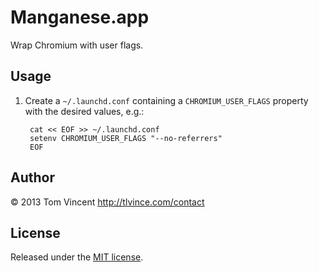 # Manganese.app

Wrap Chromium with user flags.

## Usage

1. Create a `~/.launchd.conf` containing a `CHROMIUM_USER_FLAGS` property with
   the desired values, e.g.:

        cat << EOF >> ~/.launchd.conf
        setenv CHROMIUM_USER_FLAGS "--no-referrers"
        EOF

## Author

© 2013 Tom Vincent <http://tlvince.com/contact>

## License

Released under the [MIT license][license].

  [license]: http://tlvince.mit-license.org
